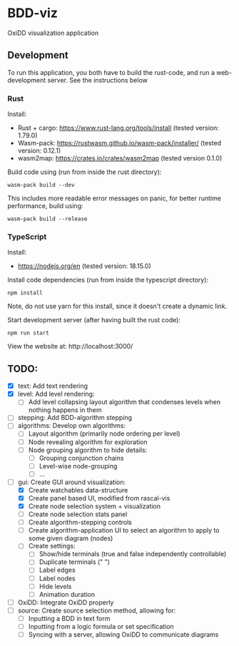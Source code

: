# BDD-viz

OxiDD visualization application

## Development

To run this application, you both have to build the rust-code, and run a web-development server. See the instructions below

### Rust

Install:

- Rust + cargo: https://www.rust-lang.org/tools/install (tested version: 1.79.0)
- Wasm-pack: https://rustwasm.github.io/wasm-pack/installer/ (tested version: 0.12.1)
- wasm2map: https://crates.io/crates/wasm2map (tested version 0.1.0)

Build code using (run from inside the rust directory):

```
wasm-pack build --dev
```

This includes more readable error messages on panic, for better runtime performance, build using:

```
wasm-pack build --release
```

### TypeScript

Install:

- https://nodejs.org/en (tested version: 18.15.0)

Install code dependencies (run from inside the typescript directory):

```
npm install
```

Note, do not use yarn for this install, since it doesn't create a dynamic link.

Start development server (after having built the rust code):

```
npm run start
```

View the website at: http://localhost:3000/

## TODO:

- [x] text: Add text rendering
- [x] level: Add level rendering:
  - [ ] Add level collapsing layout algorithm that condenses levels when nothing happens in them
- [ ] stepping: Add BDD-algorithm stepping
- [ ] algorithms: Develop own algorithms:
  - [ ] Layout algorithm (primarily node ordering per level)
  - [ ] Node revealing algorithm for exploration
  - [ ] Node grouping algorithm to hide details:
    - [ ] Grouping conjunction chains
    - [ ] Level-wise node-grouping
    - [ ] ...
- [ ] gui: Create GUI around visualization:
  - [x] Create watchables data-structure
  - [x] Create panel based UI, modified from rascal-vis
  - [x] Create node selection system + visualization
  - [ ] Create node selection stats panel
  - [ ] Create algorithm-stepping controls
  - [ ] Create algorithm-application UI to select an algorithm to apply to some given diagram (nodes)
  - [ ] Create settings:
    - [ ] Show/hide terminals (true and false independently controllable)
    - [ ] Duplicate terminals (" ")
    - [ ] Label edges
    - [ ] Label nodes
    - [ ] Hide levels
    - [ ] Animation duration
- [ ] OxiDD: Integrate OxiDD properly
- [ ] source: Create source selection method, allowing for:
  - [ ] Inputting a BDD in text form
  - [ ] Inputting from a logic formula or set specification
  - [ ] Syncing with a server, allowing OxiDD to communicate diagrams
